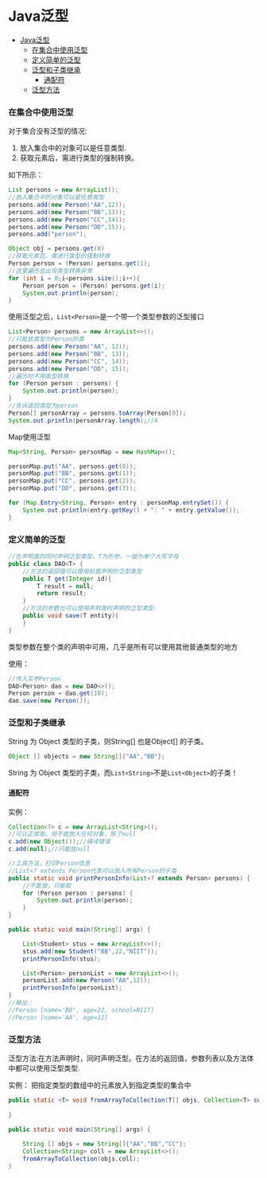 # Java泛型

- [Java泛型](#java泛型)
    - [在集合中使用泛型](#在集合中使用泛型)
    - [定义简单的泛型](#定义简单的泛型)
    - [泛型和子类继承](#泛型和子类继承)
      - [通配符](#通配符)
    - [泛型方法](#泛型方法)

### 在集合中使用泛型

对于集合没有泛型的情况:

1. 放入集合中的对象可以是任意类型.
2. 获取元素后，需进行类型的强制转换。  

如下所示：
```java
List persons = new ArrayList();
//放入集合中的对象可以是任意类型
persons.add(new Person("AA",12));
persons.add(new Person("BB",13));
persons.add(new Person("CC",14));
persons.add(new Person("DD",15));
persons.add("person");

Object obj = persons.get(0)
//获取元素后，需进行类型的强制转换
Person person = (Person) persons.get(1);
//这里遍历会出现类型转换异常
for (int i = 0;i<persons.size();i++){
    Person person = (Person) persons.get(i);
    System.out.println(person);
}
```
使用泛型之后，`List<Person>`是一个带一个类型参数的泛型接口
```java
List<Person> persons = new ArrayList<>();
//只能放类型为Person的类
persons.add(new Person("AA", 12));
persons.add(new Person("BB", 13));
persons.add(new Person("CC", 14));
persons.add(new Person("DD", 15));
//遍历时不用类型转换
for (Person person : persons) {
    System.out.println(person);
}
//告诉返回类型为person
Person[] personArray = persons.toArray(Person[0]);
System.out.println(personArray.length);//4
```
Map使用泛型
```java
Map<String, Person> personMap = new HashMap<();

personMap.put("AA", persons.get(0));
personMap.put("BB", persons.get(1));
personMap.put("CC", persons.get(2));
personMap.put("DD", persons.get(3));

for (Map.Entry<String, Person> entry : personMap.entrySet()) {
    System.out.println(entry.getKey() + ": " + entry.getValue());
}
```
### 定义简单的泛型

```java
//在声明类的同时声明泛型类型，T为形参，一般为单个大写字母
public class DAO<T> {
    //方法的返回值可以使用前面声明的泛型类型
    public T get(Integer id){
        T result = null;
        return result;
    }
    //方法的参数也可以使用声明类时声明的泛型类型.
    public void save(T entity){
    }
}
```
类型参数在整个类的声明中可用，几乎是所有可以使用其他普通类型的地方

使用：
```java
//传入实参Person
DAO<Person> dao = new DAO<>();
Person person = dao.get(10);
dao.save(new Person());
```
### 泛型和子类继承
String 为 Object 类型的子类，则String[] 也是Object[] 的子类。
```java
Object [] objects = new String[]{"AA","BB"};
```
String 为 Object 类型的子类，而`List<String>`不是`List<Object>`的子类！

#### 通配符
实例：
```java
Collection<?> c = new ArrayList<String>();
//可以正常取，但不能放入任何对象，除了null 
c.add(new Object());//编译错误
c.add(null);//只能放null
```
```java
//工具方法，打印Person信息
//List<? extends Person代表可以放入所有Person的子类
public static void printPersonInfo(List<? extends Person> persons) {
    //不能放，只能取
    for (Person person : persons) {
        System.out.println(person);
    }
}

public static void main(String[] args) {

    List<Student> stus = new ArrayList<>();
    stus.add(new Student("BB",22,"NIIT"));
    printPersonInfo(stus);

    List<Person> personList = new ArrayList<>();
    personList.add(new Person("AA",12));
    printPersonInfo(personList);
}
//输出：
//Person [name='BB', age=22, school=NIIT]
//Person [name='AA', age=12]
```
### 泛型方法
泛型方法:在方法声明时，同时声明泛型。在方法的返回值，参数列表以及方法体中都可以使用泛型类型.

实例：
把指定类型的数组中的元素放入到指定类型的集合中
```java
public static <T> void fromArrayToCollection(T[] objs, Collection<T> coll){
        
}

public static void main(String[] args) {
        
    String [] objs = new String[]{"AA","BB","CC"};
    Collection<String> coll = new ArrayList<>();
    fromArrayToCollection(objs,coll);
}
```

